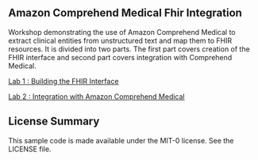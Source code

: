 ## Amazon Comprehend Medical Fhir Integration

Workshop demonstrating the use of Amazon Comprehend Medical to extract clinical entities from unstructured text and map them to FHIR resources. It is divided into two parts. The first part covers creation of the FHIR interface and second part covers integration with Comprehend Medical.

[Lab 1 : Building the FHIR Interface](lab1.md)


[Lab 2 : Integration with Amazon Comprehend Medical](lab2.md)

## License Summary

This sample code is made available under the MIT-0 license. See the LICENSE file.